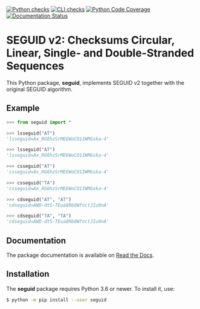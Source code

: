 [![Python checks](https://github.com/seguid/seguid-python/actions/workflows/check-python.yml/badge.svg)](https://github.com/seguid/seguid-python/actions/workflows/check-python.yml)
[![CLI checks](https://github.com/seguid/seguid-python/actions/workflows/check-cli.yml/badge.svg)](https://github.com/seguid/seguid-python/actions/workflows/check-cli.yml)
[![Python Code Coverage](https://codecov.io/gh/seguid/seguid-python/graph/badge.svg)](https://codecov.io/gh/seguid/seguid-python)
[![Documentation Status](https://readthedocs.org/projects/seguid/badge/?version=latest)](https://seguid.readthedocs.io/en/latest/?badge=latest)


# SEGUID v2: Checksums Circular, Linear, Single- and Double-Stranded Sequences

This Python package, **seguid**, implements SEGUID v2 together with
the original SEGUID algorithm.


## Example

```python
>>> from seguid import *

>>> lsseguid("AT")
'lsseguid=Ax_RG6hzSrMEEWoCO1IWMGska-4'

>>> lsseguid("AT")
'lsseguid=Ax_RG6hzSrMEEWoCO1IWMGska-4'

>>> csseguid("AT")
'csseguid=Ax_RG6hzSrMEEWoCO1IWMGska-4'

>>> csseguid("TA")
'csseguid=Ax_RG6hzSrMEEWoCO1IWMGska-4'

>>> cdseguid("AT", "AT")
'cdseguid=AWD-dt5-TEua8RbOWfnctJIu9nA'

>>> cdseguid("TA", "TA")
'cdseguid=AWD-dt5-TEua8RbOWfnctJIu9nA'
```


## Documentation

The package documentation is available on [Read the Docs].


## Installation

The **seguid** package requires Python 3.6 or newer. To install it, use:

```sh
$ python -m pip install --user seguid
```


[Read the Docs]: https://seguid.readthedocs.io/en/latest/
